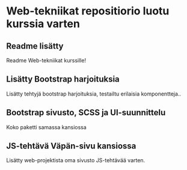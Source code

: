 # Web-tekniikat repositiorio luotu kurssia varten

## Readme lisätty

Readme Web-tekniikat kurssille!

## Lisätty Bootstrap harjoituksia

Lisätty tehtyjä bootstrap harjoituksia, testailtu erilaisia komponentteja.. 

## Bootstrap sivusto, SCSS ja UI-suunnittelu

Koko paketti samassa kansiossa

## JS-tehtävä Väpän-sivu kansiossa

Lisätty web-projektista oma sivusto JS-tehtävää varten. 
